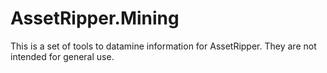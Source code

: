 # AssetRipper.Mining

This is a set of tools to datamine information for AssetRipper. They are not intended for general use.